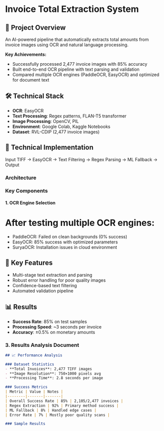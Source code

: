 # Invoice Total Extraction System

## 🎯 Project Overview
An AI-powered pipeline that automatically extracts total amounts from invoice images using OCR and natural language processing.

**Key Achievements:**
- Successfully processed 2,477 invoice images with 85% accuracy
- Built end-to-end OCR pipeline with text parsing and validation
- Compared multiple OCR engines (PaddleOCR, EasyOCR) and optimized for document text

## 🛠️ Technical Stack
- **OCR**: EasyOCR
- **Text Processing**: Regex patterns, FLAN-T5 transformer
- **Image Processing**: OpenCV, PIL
- **Environment**: Google Colab, Kaggle Notebooks
- **Dataset**: RVL-CDIP (2,477 invoice images)
## 🔧 Technical Implementation
Input TIFF → EasyOCR → Text Filtering → Regex Parsing → ML Fallback → Output
### Architecture

### Key Components
#### 1. OCR Engine Selection
# After testing multiple OCR engines:
- PaddleOCR: Failed on clean backgrounds (0% success)
- EasyOCR: 85% success with optimized parameters
- SuryaOCR: Installation issues in cloud environment
## 🚀 Key Features
- Multi-stage text extraction and parsing
- Robust error handling for poor quality images
- Confidence-based text filtering
- Automated validation pipeline

## 📊 Results
- **Success Rate**: 85% on test samples
- **Processing Speed**: ~3 seconds per invoice
- **Accuracy**: ±0.5% on monetary amounts

### 3. **Results Analysis Document**

```markdown
## 📈 Performance Analysis

### Dataset Statistics
- **Total Invoices**: 2,477 TIFF images
- **Image Resolution**: 750×1000 pixels avg
- **Processing Time**: 2.8 seconds per image

### Success Metrics
| Metric | Value | Notes |
|--------|-------|-------|
| Overall Success Rate | 85% | 2,105/2,477 invoices |
| Regex Extraction | 92% | Primary method success |
| ML Fallback | 8% | Handled edge cases |
| Error Rate | 7% | Mostly poor quality scans |

### Sample Results
